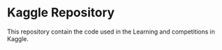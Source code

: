 # Kaggle Repository

This repository contain the code used in the Learning and competitions in Kaggle.
